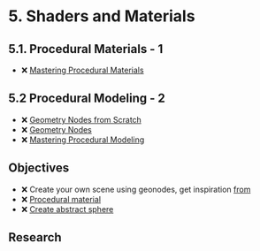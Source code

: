 # 5. Shaders and Materials

## 5.1. Procedural Materials - 1

- ❌ [Mastering Procedural Materials](https://www.youtube.com/playlist?list=PLeb33PCuqDdeS_vcgnhI6AlrJyGZEIu0C)

## 5.2 Procedural Modeling - 2

- ❌ [Geometry Nodes from Scratch](https://studio.blender.org/training/geometry-nodes-from-scratch/)
- ❌ [Geometry Nodes](https://www.youtube.com/playlist?list=PLnqmLZKRm5CZmfLUZiN-fVdcpgUtgdUnp)
- ❌ [Mastering Procedural Modeling](https://www.youtube.com/playlist?list=PLeb33PCuqDdfmHsZMXGmMTZKt92_nCMr8)

## Objectives
- ❌ Create your own scene using geonodes, get inspiration [from](https://www.youtube.com/@maxhayart)
- ❌ [Procedural material](/curriculum/tasks/4_procedural_texturing.md)
- ❌ [Create abstract sphere](/curriculum/tasks/5_procedural/create_procedural_sphere.md)

<!-- - 2.1. ❌ 6 different color schemas -->

## Research

<!-- - ❌ Tool for color schema analyzes -->
